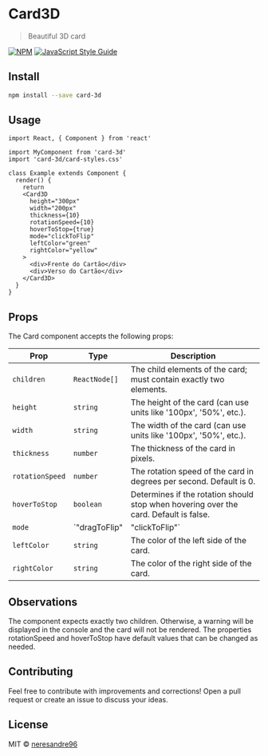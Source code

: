 # Card3D

> Beautiful 3D card

[![NPM](https://img.shields.io/npm/v/card-3d.svg)](https://www.npmjs.com/package/card-3d) [![JavaScript Style Guide](https://img.shields.io/badge/code_style-standard-brightgreen.svg)](https://standardjs.com)

## Install

```bash
npm install --save card-3d
```

## Usage

```tsx
import React, { Component } from 'react'

import MyComponent from 'card-3d'
import 'card-3d/card-styles.css'

class Example extends Component {
  render() {
    return 
    <Card3D
      height="300px"
      width="200px"
      thickness={10}
      rotationSpeed={10}
      hoverToStop={true}
      mode="clickToFlip"
      leftColor="green"
      rightColor="yellow"
    >
      <div>Frente do Cartão</div>
      <div>Verso do Cartão</div>
    </Card3D>
  }
}
```
## Props

The Card component accepts the following props:

| Prop            | Type                                   | Description                                                                                      |
|-----------------|----------------------------------------|--------------------------------------------------------------------------------------------------|
| `children`      | `ReactNode[]`                         | The child elements of the card; must contain exactly two elements.                             |
| `height`        | `string`                              | The height of the card (can use units like '100px', '50%', etc.).                             |
| `width`         | `string`                              | The width of the card (can use units like '100px', '50%', etc.).                             |
| `thickness`     | `number`                              | The thickness of the card in pixels.                                                           |
| `rotationSpeed` | `number`                              | The rotation speed of the card in degrees per second. Default is 0.                            |
| `hoverToStop`   | `boolean`                             | Determines if the rotation should stop when hovering over the card. Default is false.          |
| `mode`          | `"dragToFlip" | "clickToFlip"`      | The interaction mode for flipping the card.                                                    |
| `leftColor`     | `string`                              | The color of the left side of the card.                                                        |
| `rightColor`    | `string`                              | The color of the right side of the card.                                                       |


## Observations

The component expects exactly two children. Otherwise, a warning will be displayed in the console and the card will not be rendered.
The properties rotationSpeed and hoverToStop have default values that can be changed as needed.

## Contributing
Feel free to contribute with improvements and corrections! Open a pull request or create an issue to discuss your ideas.

## License

MIT © [neresandre96](https://github.com/neresandre96)
